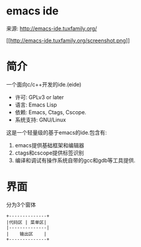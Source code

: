 # emacs ide

来源: http://emacs-ide.tuxfamily.org/

[[http://emacs-ide.tuxfamily.org/screenshot.png]]

# 简介

一个面向c/c++开发的ide.(eide)

* 许可: GPLv3 or later
* 语言: Emacs Lisp
* 依赖: Emacs, Ctags, Cscope.
* 系统支持: GNU/Linux

这是一个轻量级的基于emacs的ide.包含有:

1. emacs提供基础框架和编辑器
2. ctags和cscope提供标签识别
3. 编译和调试有操作系统自带的gcc和gdb等工具提供.

# 界面

分为3个窗体
```
+--------------+
|代码区 | 菜单区|
|--------------|
|    输出区    |
+--------------+
```